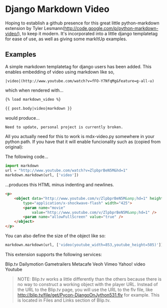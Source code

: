 Django Markdown Video
=====================

Hoping to establish a github presence for this great little python-markdown extension by Tyler Lesmann(http://code.google.com/p/python-markdown-video/), to keep it modern. It's incorporated into a little django templatetag for ease of use, as well as giving some markItUp examples.

Examples
---------

A simple markdown templatetag for django users has been added. This enables embedding of video using markdown like so,

```
|video|(http://www.youtube.com/watch?v=fFO-Y7NfqMg&feature=g-all-u)
```

which when rendered with...

```html
{% load markdown_video %}

{{ post.body|video|markdown }}
```

would produce...

```html
Need to update, personal project is currently broken.
```

All you actually need for this to work is mdx-video.py somewhere in your python path. If you have that it will
enable funcionality such as (copied from original):

The following code...

```python
import markdown
url = "http://www.youtube.com/watch?v=ZlpbprBeN5M&hd=1"
markdown.markdown(url, ['video'])
```

...produces this HTML minus indenting and newlines.

```html
<p>
    <object data="http://www.youtube.com/v/ZlpbprBeN5M&amp;hd=1" height="344" 
        type="application/x-shockwave-flash" width="425">
        <param name="movie"
            value="http://www.youtube.com/v/ZlpbprBeN5M&amp;hd=1" />
        <param name="allowFullScreen" value="true" />
    </object>
</p>
```

You can also define the size of the object like so:

```python
markdown.markdown(url, ['video(youtube_width=853,youtube_height=505)'])
```

This extension supports the following services:

Blip.tv
Dailymotion
Gametrailers
Metacafe
Veoh
Vimeo
Yahoo! video
Youtube

> NOTE: Blip.tv works a little differently than the others because there is no way to construct a working object with the player URL. Instead of the URL to the Blip.tv page, you will use the URL to the flv file, like http://blip.tv/file/get/Pycon-DjangoOnJython531.flv for example. This is located in Files and Links section of Blip.tv.